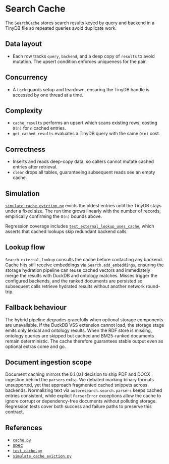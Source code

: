 # Search Cache

The `SearchCache` stores search results keyed by query and backend in a TinyDB
file so repeated queries avoid duplicate work.

## Data layout
- Each row tracks `query`, `backend`, and a deep copy of `results` to avoid
  mutation. The upsert condition enforces uniqueness for the pair.

## Concurrency
- A `Lock` guards setup and teardown, ensuring the TinyDB handle is accessed by
  one thread at a time.

## Complexity
- `cache_results` performs an upsert which scans existing rows, costing
  `O(n)` for `n` cached entries.
- `get_cached_results` evaluates a TinyDB query with the same `O(n)` cost.

## Correctness
- Inserts and reads deep-copy data, so callers cannot mutate cached entries
  after retrieval.
- `clear` drops all tables, guaranteeing subsequent reads see an empty cache.

## Simulation
[`simulate_cache_eviction.py`](../../scripts/simulate_cache_eviction.py)
evicts the oldest entries until the TinyDB stays under a fixed size. The run
time grows linearly with the number of records, empirically confirming the
`O(n)` bounds above.

Regression coverage includes
[`test_external_lookup_uses_cache`](
  ../../tests/unit/test_relevance_ranking.py::test_external_lookup_uses_cache
),
which asserts that cached lookups skip redundant backend calls.

## Lookup flow

`Search.external_lookup` consults the cache before contacting any backend.
Cache hits still receive embeddings via `Search.add_embeddings`, ensuring the
storage hydration pipeline can reuse cached vectors and immediately merge the
results with DuckDB and ontology matches. Misses trigger the configured
backends, and the ranked documents are persisted so subsequent calls retrieve
hydrated results without another network round-trip.

## Fallback behaviour

The hybrid pipeline degrades gracefully when optional storage components are
unavailable. If the DuckDB VSS extension cannot load, the storage stage emits
only lexical and ontology results. When the RDF store is missing, ontology
queries are skipped but cached and BM25-ranked documents remain deterministic.
The cache therefore guarantees stable output even as optional extras come and
go.

## Document ingestion scope

Document caching mirrors the 0.1.0a1 decision to ship PDF and DOCX ingestion
behind the `parsers` extra. We debated marking binary formats unsupported, yet
that approach fragmented cached snippets across backends. Normalizing text via
`autoresearch.search.parsers` keeps cached entries consistent, while explicit
`ParserError` exceptions allow the cache to ignore corrupt or dependency-free
documents without polluting storage. Regression tests cover both success and
failure paths to preserve this contract.

## References
- [`cache.py`](../../src/autoresearch/cache.py)
- [spec](../specs/cache.md)
- [`test_cache.py`](../../tests/unit/test_cache.py)
- [`simulate_cache_eviction.py`][cache-sim]

[cache-sim]: ../../scripts/simulate_cache_eviction.py
